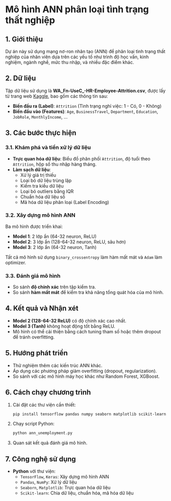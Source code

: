 # Mô hình ANN phân loại tình trạng thất nghiệp

## 1. Giới thiệu
Dự án này sử dụng mạng nơ-ron nhân tạo (ANN) để phân loại tình trạng thất nghiệp của nhân viên dựa trên các yếu tố như trình độ học vấn, kinh nghiệm, ngành nghề, mức thu nhập, và nhiều đặc điểm khác.

## 2. Dữ liệu
Tập dữ liệu sử dụng là **WA_Fn-UseC_-HR-Employee-Attrition.csv**, được lấy từ trang web [Kaggle](https://www.kaggle.com/datasets/pavansubhasht/ibm-hr-analytics-attrition-dataset/data), bao gồm các thông tin sau:
- **Biến đầu ra (Label)**: `Attrition` (Tình trạng nghỉ việc: 1 - Có, 0 - Không)
- **Biến đầu vào (Features)**: `Age`, `BusinessTravel`, `Department`, `Education`, `JobRole`, `MonthlyIncome`, ...

## 3. Các bước thực hiện
### 3.1. Khám phá và tiền xử lý dữ liệu
- **Trực quan hóa dữ liệu**: Biểu đồ phân phối `Attrition`, độ tuổi theo `Attrition`, hộp số thu nhập hàng tháng.
- **Làm sạch dữ liệu**:
  - Xử lý giá trị thiếu
  - Loại bỏ dữ liệu trùng lặp
  - Kiểm tra kiểu dữ liệu
  - Loại bỏ outliers bằng IQR
  - Chuẩn hóa dữ liệu số
  - Mã hóa dữ liệu phân loại (Label Encoding)

### 3.2. Xây dựng mô hình ANN
Ba mô hình được triển khai:
- **Model 1**: 2 lớp ẩn (64-32 neuron, ReLU)
- **Model 2**: 3 lớp ẩn (128-64-32 neuron, ReLU, sâu hơn)
- **Model 3**: 2 lớp ẩn (64-32 neuron, Tanh)

Tất cả mô hình sử dụng `binary_crossentropy` làm hàm mất mát và `Adam` làm optimizer.

### 3.3. Đánh giá mô hình
- So sánh **độ chính xác** trên tập kiểm tra.
- So sánh **hàm mất mát** để kiểm tra khả năng tổng quát hóa của mô hình.

## 4. Kết quả và Nhận xét
- **Model 2 (128-64-32 ReLU)** có độ chính xác cao nhất.
- **Model 3 (Tanh)** không hoạt động tốt bằng ReLU.
- Mô hình có thể cải thiện bằng cách tuning tham số hoặc thêm dropout để tránh overfitting.

## 5. Hướng phát triển
- Thử nghiệm thêm các kiến trúc ANN khác.
- Áp dụng các phương pháp giảm overfitting (dropout, regularization).
- So sánh với các mô hình máy học khác như Random Forest, XGBoost.

## 6. Cách chạy chương trình
1. Cài đặt các thư viện cần thiết:
   ```bash
   pip install tensorflow pandas numpy seaborn matplotlib scikit-learn
   ```
2. Chạy script Python:
   ```bash
   python ann_unemployment.py
   ```
3. Quan sát kết quả đánh giá mô hình.

## 7. Công nghệ sử dụng
- **Python** với thư viện:
  - `TensorFlow`, `Keras`: Xây dựng mô hình ANN
  - `Pandas`, `NumPy`: Xử lý dữ liệu
  - `Seaborn`, `Matplotlib`: Trực quan hóa dữ liệu
  - `Scikit-learn`: Chia dữ liệu, chuẩn hóa, mã hóa dữ liệu
